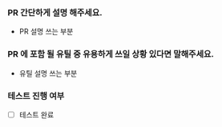 ### PR 간단하게 설명 해주세요.

- PR 설명 쓰는 부분



### PR 에 포함 될 유틸 중 유용하게 쓰일 상황 있다면 말해주세요.

- 유틸 설명 쓰는 부분



### 테스트 진행 여부

- [ ] 테스트 완료
